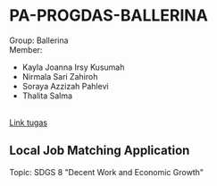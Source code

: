# PA-PROGDAS-BALLERINA
Group: Ballerina <br>
Member: <br>
- Kayla Joanna Irsy Kusumah
- Nirmala Sari Zahiroh
- Soraya Azzizah Pahlevi
- Thalita Salma

<br>[Link tugas](https://emas2.ui.ac.id/pluginfile.php/5081770/mod_resource/content/0/final%20project_2025.pdf)<br>

## Local Job Matching Application
Topic: SDGS 8 "Decent Work and Economic Growth" <br>

